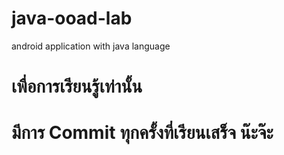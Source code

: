 # java-ooad-lab
android application with java language

# เพื่อการเรียนรู้เท่านั้น
# มีการ Commit ทุกครั้งที่เรียนเสร็จ น๊ะจ๊ะ
